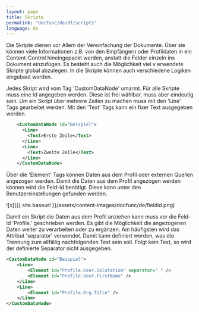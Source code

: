 ```yaml
---
layout: page
title: Skripte
permalink: "docfunc/de/df/scripts"
language: de
---
```


Die Skripte dienen vor Allem der Vereinfachung der Dokumente. Über sie können viele Informationen z.B. von den Empfängern oder Profildaten in ein Content-Control hineingepackt werden, anstatt die Felder einzeln ins Dokument einzufügen. Es besteht auch die Möglichkeit viel v
erwendete Skripte global abzulegen. In die Skripte können auch verschiedene Logiken eingebaut werden.

Jedes Skript wird vom Tag 'CustomDataNode' umarmt. Für alle Skripte muss eine Id angegeben werden. Diese ist frei wählbar, muss aber eindeutig sein. Um ein Skript über mehrere Zeilen zu machen muss mit den 'Line' Tags gearbeitet werden. Mit den 'Text' Tags kann ein fixer Text ausgegeben werden.

```xml 
    <CustomDataNode id="Beispiel">
      <Line>
        <Text>Erste Zeile</Text>
      </Line>
      <Line>
        <Text>Zweite Zeile</Text>
      </Line>
    </CustomDataNode>
```

Über die 'Element' Tags können Daten aus dem Profil oder externen Quellen angezogen werden. Damit die Daten aus dem Profil angezogen werden können wird die Feld-Id benötigt. Diese kann unter den Benutzereinstellungen gefunden werden.

![x]({{ site.baseurl }}/assets/content-images/docfunc/de/fieldid.png)

Damit ein Skript die Daten aus dem Profil anziehen kann muss vor die Feld-Id 'Profile.' geschrieben werden. Es gibt die Möglichkeit die angezogenen Daten weiter zu verarbeiten oder zu ergänzen. Am häufigsten wird das Attribut 'separator' verwendet. Damit kann definiert werden, was die Trennung zum allfällig nachfolgenden Text sein soll. Folgt kein Text, so wird der definierte Separator nicht ausgegeben.

```xml
<CustomDataNode id="Beispiel">
    <Line>
        <Element id="Profile.User.Salutation" separator=" " />
        <Element id="Profile.User.FirstName" />
    </Line>
    <Line>
        <Element id="Profile.Org.Title" />
    </Line>
</CustomDataNode>
```
